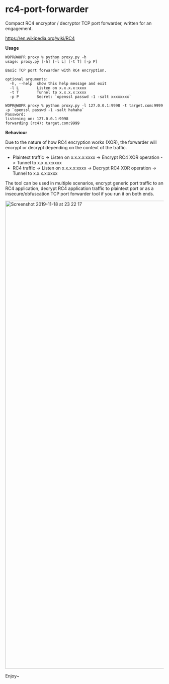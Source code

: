 # rc4-port-forwarder
Compact RC4 encryptor / decryptor TCP port forwarder, written for an engagement. 

https://en.wikipedia.org/wiki/RC4 

**Usage**

```
WOPR@WOPR proxy % python proxy.py -h
usage: proxy.py [-h] [-l L] [-t T] [-p P]

Basic TCP port forwarder with RC4 encryption.

optional arguments:
  -h, --help  show this help message and exit
  -l L        Listen on x.x.x.x:xxxx
  -t T        Tunnel to x.x.x.x:xxxx
  -p P        Secret: `openssl passwd -1 -salt xxxxxxxx`
  ```

```
WOPR@WOPR proxy % python proxy.py -l 127.0.0.1:9998 -t target.com:9999 -p `openssl passwd -1 -salt hahaha`
Password: 
listening on: 127.0.0.1:9998
forwarding (rc4): target.com:9999
```

**Behaviour**

Due to the nature of how RC4 encryption works (XOR), the forwarder will encrypt or decrypt depending on the context of the traffic.

- Plaintext traffic -> Listen on x.x.x.x:xxxx -> Encrypt RC4 XOR operation -> Tunnel to x.x.x.x:xxxx
- RC4 traffic -> Listen on x.x.x.x:xxxx -> Decrypt RC4 XOR operation -> Tunnel to x.x.x.x:xxxx 

The tool can be used in multiple scenarios, encrypt generic port traffic to an RC4 application, decrypt RC4 application traffic to plaintext port or as a insecure/obfuscation TCP port forwarder tool if you run it on both ends. 

<img width="1490" alt="Screenshot 2019-11-18 at 23 22 17" src="https://user-images.githubusercontent.com/56988989/69102448-62d9d980-0a5a-11ea-94c8-a07405e93900.png">

Enjoy~
